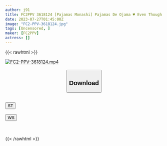 ```yaml
---
author: j91
title: FC2PPV 3618124 [Pajamas Monashi] Pajamas De Ojama ♥ Even Though She Has A Slender Body With Outstanding Style, She Has A Tsundere Mouth ♥ Handjob Is Really Good ♥ Let’S Pre-Prepare A Big Firm Price And Fuck!
date: 2023-07-27T01:45:00Z
image: "FC2-PPV-3618124.jpg"
tags: [Uncensored, ]
maker: [FC2PPV]
actress: []
---
```



{{< rawhtml >}}

<div class="video" data-videoid="09GwgQBraVTb4YX">
    <a href="javascript:;">
        <img src="https://my.j91.asia/posts/FC2-PPV-3618124/FC2-PPV-3618124.jpg" width="WIDTH" height="HEIGHT" alt="FC2-PPV-3618124.mp4" loading="lazy">
    </a>
</div>

<script type="text/javascript" src="https://j91.asia/asset/on-demand-st.js"></script>

<br>
  <link rel="stylesheet" href="https://j91.asia/asset/bs5.css">
  
  <center>
  <button class="btn btn-primary" type="button" data-bs-toggle="collapse" data-bs-target=".multi-collapse" aria-expanded="false" aria-controls="multiCollapseExample1 multiCollapseExample2"><h2>Download</h2></button></center>
</p>
<div class="row">
  <div class="col">
    <div class="collapse multi-collapse" id="multiCollapseExample1">
      <div class="card card-body">
	      	      <br>
<div class="buttons">  
<a href="https://streamtape.to/v/09GwgQBraVTb4YX"><button class="btn-hover color-3"><i class="fa fa-download"></i> ST</button></a></div>
    </div>
  </div>
</div>
  <div class="col">
    <div class="collapse multi-collapse" id="multiCollapseExample2">
      <div class="card card-body">
	      <br>
<div class="buttons">
    <a href="https://wolfstream.tv/42evaaukbnpz.html"><button class="btn-hover color-9"><i class="fa fa-download"></i> WS</button></a></div>
<br><br>
      </div>
    </div>
  </div>
</div>

{{< /rawhtml >}}